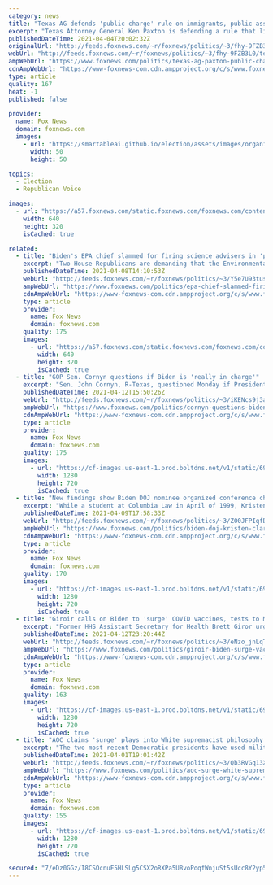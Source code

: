 ```yaml
---
category: news
title: "Texas AG defends 'public charge' rule on immigrants, public assistance dropped by Biden"
excerpt: "Texas Attorney General Ken Paxton is defending a rule that limits entry for immigrants and their likely use of public benefits. "
publishedDateTime: 2021-04-04T20:02:32Z
originalUrl: "http://feeds.foxnews.com/~r/foxnews/politics/~3/fhy-9FZB3L0/texas-ag-paxton-public-charge-rule-immigrants-public-assistance"
webUrl: "http://feeds.foxnews.com/~r/foxnews/politics/~3/fhy-9FZB3L0/texas-ag-paxton-public-charge-rule-immigrants-public-assistance"
ampWebUrl: "https://www.foxnews.com/politics/texas-ag-paxton-public-charge-rule-immigrants-public-assistance.amp"
cdnAmpWebUrl: "https://www-foxnews-com.cdn.ampproject.org/c/s/www.foxnews.com/politics/texas-ag-paxton-public-charge-rule-immigrants-public-assistance.amp"
type: article
quality: 167
heat: -1
published: false

provider:
  name: Fox News
  domain: foxnews.com
  images:
    - url: "https://smartableai.github.io/election/assets/images/organizations/foxnews.com-50x50.jpg"
      width: 50
      height: 50

topics:
  - Election
  - Republican Voice

images:
  - url: "https://a57.foxnews.com/static.foxnews.com/foxnews.com/content/uploads/2021/03/640/320/migrants.jpg?ve=1&tl=1"
    width: 640
    height: 320
    isCached: true

related:
  - title: "Biden's EPA chief slammed for firing science advisers in 'purge'"
    excerpt: "Two House Republicans are demanding that the Environmental Protection Agency provide records related to a decision by the agency’s new leader to remove dozens of scientists and other experts from two key advisory boards."
    publishedDateTime: 2021-04-08T14:10:53Z
    webUrl: "http://feeds.foxnews.com/~r/foxnews/politics/~3/Y5e7U93tusA/epa-chief-slammed-firing-science-advisers"
    ampWebUrl: "https://www.foxnews.com/politics/epa-chief-slammed-firing-science-advisers.amp"
    cdnAmpWebUrl: "https://www-foxnews-com.cdn.ampproject.org/c/s/www.foxnews.com/politics/epa-chief-slammed-firing-science-advisers.amp"
    type: article
    provider:
      name: Fox News
      domain: foxnews.com
    quality: 175
    images:
      - url: "https://a57.foxnews.com/static.foxnews.com/foxnews.com/content/uploads/2021/03/640/320/Michael-Regan-GETTY.jpg?ve=1&tl=1"
        width: 640
        height: 320
        isCached: true
  - title: "GOP Sen. Cornyn questions if Biden is 'really in charge'"
    excerpt: "Sen. John Cornyn, R-Texas, questioned Monday if President Biden is \"really in charge\" as the president stays much quieter in the media than his predecessors."
    publishedDateTime: 2021-04-12T15:50:26Z
    webUrl: "http://feeds.foxnews.com/~r/foxnews/politics/~3/iKENcs9j3ag/cornyn-questions-biden-in-charge"
    ampWebUrl: "https://www.foxnews.com/politics/cornyn-questions-biden-in-charge.amp"
    cdnAmpWebUrl: "https://www-foxnews-com.cdn.ampproject.org/c/s/www.foxnews.com/politics/cornyn-questions-biden-in-charge.amp"
    type: article
    provider:
      name: Fox News
      domain: foxnews.com
    quality: 175
    images:
      - url: "https://cf-images.us-east-1.prod.boltdns.net/v1/static/694940094001/6e785e7f-be69-49c6-8b79-b9395a5e6864/9da93dc4-8bb7-4637-9606-a84bbdc11aa1/1280x720/match/image.jpg"
        width: 1280
        height: 720
        isCached: true
  - title: "New findings show Biden DOJ nominee organized conference championing cop-killers"
    excerpt: "While a student at Columbia Law in April of 1999, Kristen Clarke organized the controversial Race-ing Justice Conference at the university, according to university transcripts obtained by the American Accountability Project and given to Fox News."
    publishedDateTime: 2021-04-09T17:58:33Z
    webUrl: "http://feeds.foxnews.com/~r/foxnews/politics/~3/Z00JFPIqfDc/biden-doj-kristen-clarke-conference-cop-killers"
    ampWebUrl: "https://www.foxnews.com/politics/biden-doj-kristen-clarke-conference-cop-killers.amp"
    cdnAmpWebUrl: "https://www-foxnews-com.cdn.ampproject.org/c/s/www.foxnews.com/politics/biden-doj-kristen-clarke-conference-cop-killers.amp"
    type: article
    provider:
      name: Fox News
      domain: foxnews.com
    quality: 170
    images:
      - url: "https://cf-images.us-east-1.prod.boltdns.net/v1/static/694940094001/cef3bd7a-3ff8-42bb-a15d-85357de27bd5/24b518d0-2b2c-41f1-b6bc-b89bdd50d152/1280x720/match/image.jpg"
        width: 1280
        height: 720
        isCached: true
  - title: "Giroir calls on Biden to 'surge' COVID vaccines, tests to Michigan in response to rise in cases"
    excerpt: "Former HHS Assistant Secretary for Health Brett Giror urged President Biden Monday to rush additional supplies of COVID vaccines to Michigan to fight a rise in cases, telling \"Your World\" it’s the best way to \"put out the blaze.\""
    publishedDateTime: 2021-04-12T23:20:44Z
    webUrl: "http://feeds.foxnews.com/~r/foxnews/politics/~3/eNzo_jnLqTM/giroir-biden-surge-vaccines-michigan-covid-tests-cases"
    ampWebUrl: "https://www.foxnews.com/politics/giroir-biden-surge-vaccines-michigan-covid-tests-cases.amp"
    cdnAmpWebUrl: "https://www-foxnews-com.cdn.ampproject.org/c/s/www.foxnews.com/politics/giroir-biden-surge-vaccines-michigan-covid-tests-cases.amp"
    type: article
    provider:
      name: Fox News
      domain: foxnews.com
    quality: 163
    images:
      - url: "https://cf-images.us-east-1.prod.boltdns.net/v1/static/694940094001/ddad8227-a16b-417b-bb93-11710c37d329/5fae8492-2a8c-4cd5-91c3-9e5aa22666fd/1280x720/match/image.jpg"
        width: 1280
        height: 720
        isCached: true
  - title: "AOC claims 'surge' plays into White supremacist philosophy – but Biden, Obama have used word in border debates"
    excerpt: "The two most recent Democratic presidents have used militaristic language regarding the border crisis that plays into a White supremacist philosophy, according to a standard laid out by Rep. Alexandria Ocasio-Cortez, D-N.Y."
    publishedDateTime: 2021-04-01T19:01:42Z
    webUrl: "http://feeds.foxnews.com/~r/foxnews/politics/~3/Qb3RVGq13X8/aoc-surge-white-supremacy-obama-biden"
    ampWebUrl: "https://www.foxnews.com/politics/aoc-surge-white-supremacy-obama-biden.amp"
    cdnAmpWebUrl: "https://www-foxnews-com.cdn.ampproject.org/c/s/www.foxnews.com/politics/aoc-surge-white-supremacy-obama-biden.amp"
    type: article
    provider:
      name: Fox News
      domain: foxnews.com
    quality: 155
    images:
      - url: "https://cf-images.us-east-1.prod.boltdns.net/v1/static/694940094001/1b32b3df-5cdc-41fa-9dfd-8625bc30b072/126de96c-2963-44ef-8c95-2ce0875c116b/1280x720/match/image.jpg"
        width: 1280
        height: 720
        isCached: true

secured: "7/eDz0GGz/I8CSOcnuF5HLSLg5CSX2oRXPa5U8voPoqfWnjuSt5sUcc8Y2yp5to5/yifpmC8em6DXegADocYMixtCPhK5ztHzKGp+0EZKhyJ4KhLquDYdCcWGRxtX08+9QllrLJAT9LGIby++EYrdTn9paSjHuK/fBUUl1yUNVjuPu4co57CO1Xmv5mZ64y7Pp0KUgGqjzozkUbZJpGVkti4cZgpRww5yk8msjOGv3EutB89UBDEu8Hij1iWlpgiYbhVWwpWAWF5xtt63AgdP1l53XjcwILPpHJ0r+EbMPERXoV7iJVmEMcEaF0l7PxJ0qMDI41BK7FfHPUUKNeVgU3+FDUHLX8KYDcw6Fpmz8Y=;jZ9PwZ8hDS72R3skKwQdXA=="
---
```


